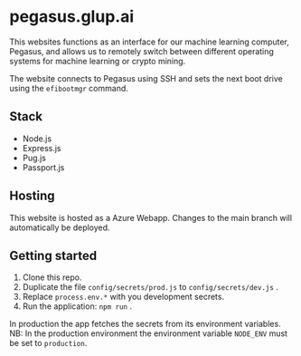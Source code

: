 # pegasus.glup.ai

This websites functions as an interface for our machine learning computer, Pegasus, and allows us to remotely switch between different operating systems for machine learning or crypto mining.

The website connects to Pegasus using SSH and sets the next boot drive using the `efibootmgr` command.


## Stack
- Node.js
- Express.js
- Pug.js
- Passport.js 

## Hosting

This website is hosted as a Azure Webapp. Changes to the main branch will automatically be deployed.

## Getting started

1. Clone this repo.
2. Duplicate the file `config/secrets/prod.js` to `config/secrets/dev.js` .
3. Replace `process.env.*` with you development secrets.
4. Run the application: `npm run` .

In production the app fetches the secrets from its environment variables. NB: In the production environment the environment variable `NODE_ENV` must be set to `production`.